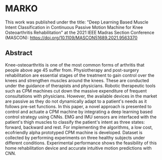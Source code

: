 # MARKO

This work was published under the title: "Deep Learning Based Muscle Intent Classification in Continuous Passive Motion Machine for Knee Osteoarthritis Rehabilitation" at the 2021 IEEE Madras Section Conference (MASCON): https://doi.org/10.1109/MASCON51689.2021.9563370

## Abstract
Knee-osteoarthritis is one of the most common forms of arthritis that people above age 45 suffer from. Physiotherapy and post-surgery rehabilitation are essential stages of the treatment to gain control over the knees and strengthen muscles around the knees. These are conducted under the guidance of therapists and physicians. Robotic therapeutic tools such as CPM machines cut down the massive expenditure of frequent consultations with physicians. However, the available devices in the market are passive as they do not dynamically adapt to a patient's needs as it follows pre-set functions. In this paper, a novel approach is presented to control and actuate a CPM machine by integrating a deep learning based control strategy using CNNs. EMG and IMU sensors are interfaced with the patient's thigh muscles to classify the patient's intent as three states: forward, backward and rest. For implementing the algorithms, a low cost, ecofriendly alpha prototyped CPM machine is developed. Dataset is collected by performing experiments on three healthy subjects under different conditions. Experimental performance shows the feasibility of this home rehabilitation device and accurate intuitive motion predictions with CNN.


